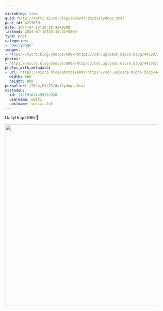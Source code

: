 ```yaml
---

microblog: true
guid: http://matti.micro.blog/2024/07/15/dailydogo.html
post_id: 4217650
date: 2024-07-15T19:10:42+0200
lastmod: 2024-07-15T19:10:43+0200
type: post
categories:
- "DailyDogo"
images:
- https://micro.blog/photos/600x/https://cdn.uploads.micro.blog/44388/2024/bb357fe7549043eab5e731988350bf9e.jpg
photos:
- https://micro.blog/photos/600x/https://cdn.uploads.micro.blog/44388/2024/bb357fe7549043eab5e731988350bf9e.jpg
photos_with_metadata:
- url: https://micro.blog/photos/600x/https://cdn.uploads.micro.blog/44388/2024/bb357fe7549043eab5e731988350bf9e.jpg
  width: 600
  height: 800
permalink: /2024/07/15/dailydogo.html
mastodon:
  id: 112791614495532928
  username: matti
  hostname: social.lol
---
```

DailyDogo 966 🐶

<img src="/media/uploads/2024/bb357fe7549043eab5e731988350bf9e.jpg" width="600" alt="" />
